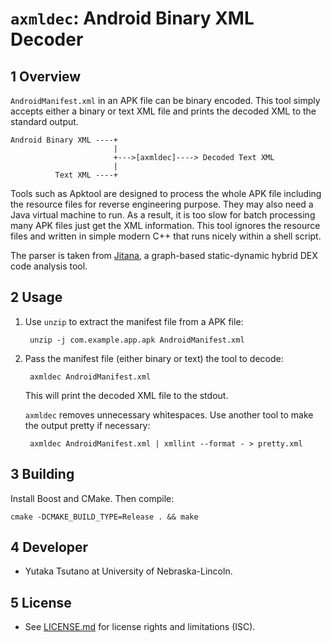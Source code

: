 `axmldec`: Android Binary XML Decoder
=====================================

## 1 Overview

`AndroidManifest.xml` in an APK file can be binary encoded. This tool simply
accepts either a binary or text XML file and prints the decoded XML to the
standard output.

    Android Binary XML ----+
                           |
                           +--->[axmldec]----> Decoded Text XML
                           |
              Text XML ----+

Tools such as Apktool are designed to process the whole APK file including the
resource files for reverse engineering purpose. They may also need a Java
virtual machine to run. As a result, it is too slow for batch processing many
APK files just get the XML information. This tool ignores the resource files
and written in simple modern C++ that runs nicely within a shell script.

The parser is taken from [Jitana](https://github.com/ytsutano/jitana), a
graph-based static-dynamic hybrid DEX code analysis tool.

## 2 Usage

1. Use `unzip` to extract the manifest file from a APK file:

        unzip -j com.example.app.apk AndroidManifest.xml

2. Pass the manifest file (either binary or text) the tool to decode:

        axmldec AndroidManifest.xml

    This will print the decoded XML file to the stdout.

    `axmldec` removes unnecessary whitespaces. Use another tool to make the
    output pretty if necessary:

        axmldec AndroidManifest.xml | xmllint --format - > pretty.xml

## 3 Building

Install Boost and CMake. Then compile:

    cmake -DCMAKE_BUILD_TYPE=Release . && make

## 4 Developer

- Yutaka Tsutano at University of Nebraska-Lincoln.

## 5 License

- See [LICENSE.md](LICENSE.md) for license rights and limitations (ISC).
